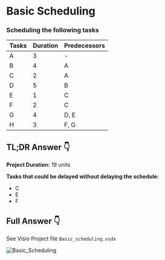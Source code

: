 # Basic Scheduling
### Scheduling the following tasks

| Tasks | Duration | Predecessors |
|-------|----------|--------------|
| A     | 3        | -            |
| B     | 4        | A            |
| C     | 2        | A            |
| D     | 5        | B            |
| E     | 1        | C            |
| F     | 2        | C            |
| G     | 4        | D, E         |
| H     | 3        | F, G         |


## TL;DR Answer 👇
**Project Duration:** 19 units

**Tasks that could be delayed without delaying the schedule:**

- C 
- E 
- F

## Full Answer 👇

See Visio Project file `Basic_scheduling.vsdx`

![Basic_Scheduling](https://user-images.githubusercontent.com/15612446/227369122-afebb2f7-38cc-4121-82d1-07d97446e4f1.png)
